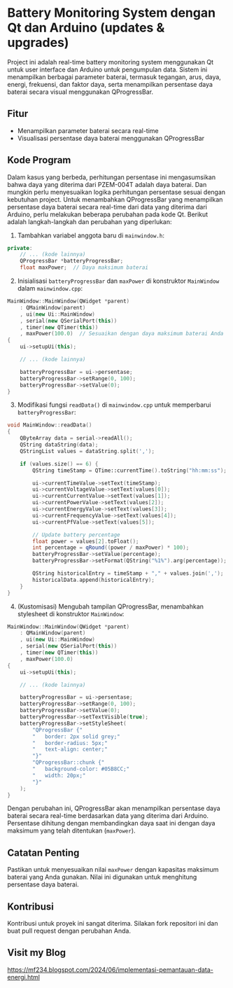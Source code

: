 # Battery Monitoring System dengan Qt dan Arduino (updates & upgrades)

Project ini adalah real-time battery monitoring system menggunakan Qt untuk user interface dan Arduino untuk pengumpulan data. Sistem ini menampilkan berbagai parameter baterai, termasuk tegangan, arus, daya, energi, frekuensi, dan faktor daya, serta menampilkan persentase daya baterai secara visual menggunakan QProgressBar.

## Fitur

- Menampilkan parameter baterai secara real-time
- Visualisasi persentase daya baterai menggunakan QProgressBar

## Kode Program

Dalam kasus yang berbeda, perhitungan persentase ini mengasumsikan bahwa daya yang diterima dari PZEM-004T adalah daya baterai. Dan mungkin perlu menyesuaikan logika perhitungan persentase sesuai dengan kebutuhan project.
Untuk menambahkan QProgressBar yang menampilkan persentase daya baterai secara real-time dari data yang diterima dari Arduino, perlu melakukan beberapa perubahan pada kode Qt. Berikut adalah langkah-langkah dan perubahan yang diperlukan:

1. Tambahkan variabel anggota baru di `mainwindow.h`:

```cpp
private:
    // ... (kode lainnya)
    QProgressBar *batteryProgressBar;
    float maxPower;  // Daya maksimum baterai
```

2. Inisialisasi `batteryProgressBar` dan `maxPower` di konstruktor `MainWindow` dalam `mainwindow.cpp`:

```cpp
MainWindow::MainWindow(QWidget *parent)
    : QMainWindow(parent)
    , ui(new Ui::MainWindow)
    , serial(new QSerialPort(this))
    , timer(new QTimer(this))
    , maxPower(100.0)  // Sesuaikan dengan daya maksimum baterai Anda
{
    ui->setupUi(this);

    // ... (kode lainnya)

    batteryProgressBar = ui->persentase;
    batteryProgressBar->setRange(0, 100);
    batteryProgressBar->setValue(0);
}
```

3. Modifikasi fungsi `readData()` di `mainwindow.cpp` untuk memperbarui `batteryProgressBar`:

```cpp
void MainWindow::readData()
{
    QByteArray data = serial->readAll();
    QString dataString(data);
    QStringList values = dataString.split(',');

    if (values.size() == 6) {
        QString timeStamp = QTime::currentTime().toString("hh:mm:ss");

        ui->currentTimeValue->setText(timeStamp);
        ui->currentVoltageValue->setText(values[0]);
        ui->currentCurrentValue->setText(values[1]);
        ui->currentPowerValue->setText(values[2]);
        ui->currentEnergyValue->setText(values[3]);
        ui->currentFrequencyValue->setText(values[4]);
        ui->currentPfValue->setText(values[5]);

        // Update battery percentage
        float power = values[2].toFloat();
        int percentage = qRound((power / maxPower) * 100);
        batteryProgressBar->setValue(percentage);
        batteryProgressBar->setFormat(QString("%1%").arg(percentage));

        QString historicalEntry = timeStamp + "," + values.join(',');
        historicalData.append(historicalEntry);
    }
}
```

4. (Kustomisasi) Mengubah tampilan QProgressBar, menambahkan stylesheet di konstruktor `MainWindow`:

```cpp
MainWindow::MainWindow(QWidget *parent)
    : QMainWindow(parent)
    , ui(new Ui::MainWindow)
    , serial(new QSerialPort(this))
    , timer(new QTimer(this))
    , maxPower(100.0)
{
    ui->setupUi(this);

    // ... (kode lainnya)

    batteryProgressBar = ui->persentase;
    batteryProgressBar->setRange(0, 100);
    batteryProgressBar->setValue(0);
    batteryProgressBar->setTextVisible(true);
    batteryProgressBar->setStyleSheet(
        "QProgressBar {"
        "   border: 2px solid grey;"
        "   border-radius: 5px;"
        "   text-align: center;"
        "}"
        "QProgressBar::chunk {"
        "   background-color: #05B8CC;"
        "   width: 20px;"
        "}"
    );
}
```

Dengan perubahan ini, QProgressBar akan menampilkan persentase daya baterai secara real-time berdasarkan data yang diterima dari Arduino. Persentase dihitung dengan membandingkan daya saat ini dengan daya maksimum yang telah ditentukan (`maxPower`).

## Catatan Penting

Pastikan untuk menyesuaikan nilai `maxPower` dengan kapasitas maksimum baterai yang Anda gunakan. Nilai ini digunakan untuk menghitung persentase daya baterai.

## Kontribusi

Kontribusi untuk proyek ini sangat diterima. Silakan fork repositori ini dan buat pull request dengan perubahan Anda.

## Visit my Blog
https://mf234.blogspot.com/2024/06/implementasi-pemantauan-data-energi.html
